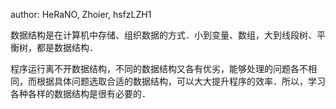 author: HeRaNO, Zhoier, hsfzLZH1

数据结构是在计算机中存储、组织数据的方式．小到变量、数组，大到线段树、平衡树，都是数据结构．

程序运行离不开数据结构，不同的数据结构又各有优劣，能够处理的问题各不相同，而根据具体问题选取合适的数据结构，可以大大提升程序的效率．所以，学习各种各样的数据结构是很有必要的．
